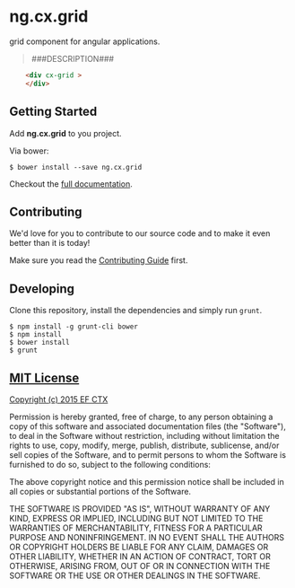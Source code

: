# ng.cx.grid

grid component for angular applications.

> ###DESCRIPTION###

```html
    <div cx-grid >
    </div>
```

## Getting Started

Add **ng.cx.grid** to you project.

Via bower:

```
$ bower install --save ng.cx.grid
```

Checkout the [full documentation](https://github.com/ef-ctx/ng.cx.grid).

## Contributing

We'd love for you to contribute to our source code and to make it even better than it is today!

Make sure you read the [Contributing Guide](CONTRIBUTING.md) first.


## Developing

Clone this repository, install the dependencies and simply run `grunt`.

```
$ npm install -g grunt-cli bower
$ npm install
$ bower install
$ grunt
```

## [MIT License](LICENSE)

[Copyright (c) 2015 EF CTX](https://raw.githubusercontent.com/EFEducationFirstMobile/oss/master/LICENSE)

Permission is hereby granted, free of charge, to any person obtaining a copy of
this software and associated documentation files (the "Software"), to deal in
the Software without restriction, including without limitation the rights to
use, copy, modify, merge, publish, distribute, sublicense, and/or sell copies of
the Software, and to permit persons to whom the Software is furnished to do so,
subject to the following conditions:

The above copyright notice and this permission notice shall be included in all
copies or substantial portions of the Software.

THE SOFTWARE IS PROVIDED "AS IS", WITHOUT WARRANTY OF ANY KIND, EXPRESS OR
IMPLIED, INCLUDING BUT NOT LIMITED TO THE WARRANTIES OF MERCHANTABILITY, FITNESS
FOR A PARTICULAR PURPOSE AND NONINFRINGEMENT. IN NO EVENT SHALL THE AUTHORS OR
COPYRIGHT HOLDERS BE LIABLE FOR ANY CLAIM, DAMAGES OR OTHER LIABILITY, WHETHER
IN AN ACTION OF CONTRACT, TORT OR OTHERWISE, ARISING FROM, OUT OF OR IN
CONNECTION WITH THE SOFTWARE OR THE USE OR OTHER DEALINGS IN THE SOFTWARE.
